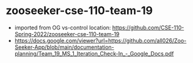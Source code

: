 # zooseeker-cse-110-team-19
- imported from OG vs-control location: https://github.com/CSE-110-Spring-2022/zooseeker-cse-110-team-19
- https://docs.google.com/viewer?url=https://github.com/all026/Zoo-Seeker-App/blob/main/documentation-planning/Team_19_MS_1_Iteration_Check-In_-_Google_Docs.pdf
